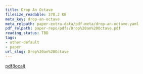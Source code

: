```yaml
---
title: Drop An Octave
filesize_readable: 378.2 KB
meta_key: drop-an-octave
meta_relpath: paper-extra-data/pdf-meta/drop-an-octave.yaml
pdf_relpath: paper-repo/pdfs/Drop%20an%20Octave.pdf
reading_status: TBD
tags:
- other-default
- paper
url_slug: Drop%20an%20Octave
---
```


[pdf(local)](../../paper-repo/pdfs/Drop%20an%20Octave.pdf)
